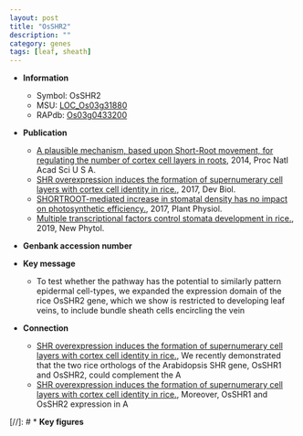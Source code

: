 ```yaml
---
layout: post
title: "OsSHR2"
description: ""
category: genes
tags: [leaf, sheath]
---
```


* **Information**  
    + Symbol: OsSHR2  
    + MSU: [LOC_Os03g31880](http://rice.plantbiology.msu.edu/cgi-bin/ORF_infopage.cgi?orf=LOC_Os03g31880)  
    + RAPdb: [Os03g0433200](http://rapdb.dna.affrc.go.jp/viewer/gbrowse_details/irgsp1?name=Os03g0433200)  

* **Publication**  
    + [A plausible mechanism, based upon Short-Root movement, for regulating the number of cortex cell layers in roots](http://www.ncbi.nlm.nih.gov/pubmed?term=A+plausible+mechanism,+based+upon+Short-Root+movement,+for+regulating+the+number+of+cortex+cell+layers+in+roots%5BTitle%5D), 2014, Proc Natl Acad Sci U S A.
    + [SHR overexpression induces the formation of supernumerary cell layers with cortex cell identity in rice.](http://www.ncbi.nlm.nih.gov/pubmed?term=SHR+overexpression+induces+the+formation+of+supernumerary+cell+layers+with+cortex+cell+identity+in+rice.%5BTitle%5D), 2017, Dev Biol.
    + [SHORTROOT-mediated increase in stomatal density has no impact on photosynthetic efficiency.](http://www.ncbi.nlm.nih.gov/pubmed?term=SHORTROOT-mediated+increase+in+stomatal+density+has+no+impact+on+photosynthetic+efficiency.%5BTitle%5D), 2017, Plant Physiol.
    + [Multiple transcriptional factors control stomata development in rice.](http://www.ncbi.nlm.nih.gov/pubmed?term=Multiple+transcriptional+factors+control+stomata+development+in+rice.%5BTitle%5D), 2019, New Phytol.

* **Genbank accession number**  

* **Key message**  
    + To test whether the pathway has the potential to similarly pattern epidermal cell-types, we expanded the expression domain of the rice OsSHR2 gene, which we show is restricted to developing leaf veins, to include bundle sheath cells encircling the vein

* **Connection**  
    + [SHR overexpression induces the formation of supernumerary cell layers with cortex cell identity in rice.](http://www.ncbi.nlm.nih.gov/pubmed?term=SHR+overexpression+induces+the+formation+of+supernumerary+cell+layers+with+cortex+cell+identity+in+rice.%5BTitle%5D),  We recently demonstrated that the two rice orthologs of the Arabidopsis SHR gene, OsSHR1 and OsSHR2, could complement the A
    + [SHR overexpression induces the formation of supernumerary cell layers with cortex cell identity in rice.](http://www.ncbi.nlm.nih.gov/pubmed?term=SHR+overexpression+induces+the+formation+of+supernumerary+cell+layers+with+cortex+cell+identity+in+rice.%5BTitle%5D),  Moreover, OsSHR1 and OsSHR2 expression in A

[//]: # * **Key figures**  


